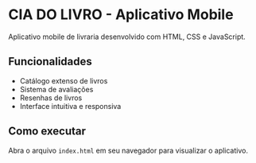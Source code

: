 # CIA DO LIVRO - Aplicativo Mobile

Aplicativo mobile de livraria desenvolvido com HTML, CSS e JavaScript.

## Funcionalidades

- Catálogo extenso de livros
- Sistema de avaliações
- Resenhas de livros
- Interface intuitiva e responsiva

## Como executar

Abra o arquivo `index.html` em seu navegador para visualizar o aplicativo.
